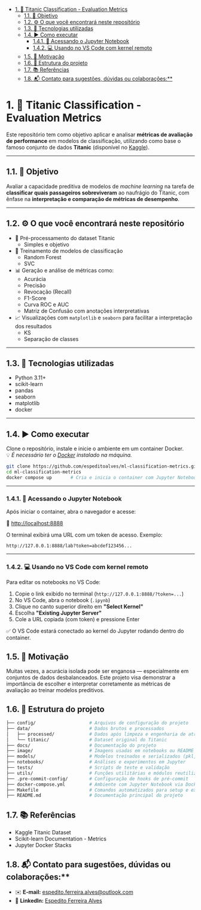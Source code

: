 - [1. 🎯 Titanic Classification - Evaluation Metrics](#1--titanic-classification---evaluation-metrics)
  - [1.1. 📌 Objetivo](#11--objetivo)
  - [1.2. ⚙️ O que você encontrará neste repositório](#12-️-o-que-você-encontrará-neste-repositório)
  - [1.3. 🧪 Tecnologias utilizadas](#13--tecnologias-utilizadas)
  - [1.4. ▶️ Como executar](#14-️-como-executar)
    - [1.4.1. 📂 Acessando o Jupyter Notebook](#141--acessando-o-jupyter-notebook)
    - [1.4.2. 💻 Usando no VS Code com kernel remoto](#142--usando-no-vs-code-com-kernel-remoto)
  - [1.5. 🧠 Motivação](#15--motivação)
  - [1.6. 📁 Estrutura do projeto](#16--estrutura-do-projeto)
  - [1.7. 📚 Referências](#17--referências)
  - [1.8. 📬 Contato para sugestões, dúvidas ou colaborações:\*\*](#18--contato-para-sugestões-dúvidas-ou-colaborações)

# 1. 🎯 Titanic Classification - Evaluation Metrics

Este repositório tem como objetivo aplicar e analisar **métricas de avaliação de performance** em modelos de classificação, utilizando como base o famoso conjunto de dados **Titanic** (disponível no [Kaggle](https://www.kaggle.com/competitions/titanic)).

---

## 1.1. 📌 Objetivo

Avaliar a capacidade preditiva de modelos de *machine learning* na tarefa de **classificar quais passageiros sobreviveram** ao naufrágio do Titanic, com ênfase na **interpretação e comparação de métricas de desempenho**.

---

## 1.2. ⚙️ O que você encontrará neste repositório

- 📂 Pré-processamento do dataset Titanic
  - Simples e objetivo
- 🤖 Treinamento de modelos de classificação
  - Random Forest
  - SVC
- 📊 Geração e análise de métricas como:
  - Acurácia
  - Precisão
  - Revocação (Recall)
  - F1-Score
  - Curva ROC e AUC
  - Matriz de Confusão com anotações interpretativas
- 📈 Visualizações com `matplotlib` e `seaborn` para facilitar a interpretação dos resultados
  - KS
  - Separação de classes

---

## 1.3. 🧪 Tecnologias utilizadas

- Python 3.11+
- scikit-learn
- pandas
- seaborn
- matplotlib
- docker

---

## 1.4. ▶️ Como executar

Clone o repositório, instale e inicie o ambiente em um container Docker.  
💡 *É necessário ter o [Docker](https://www.docker.com/) instalado na máquina.*

```bash
git clone https://github.com/espeditoalves/ml-classification-metrics.git
cd ml-classification-metrics
docker compose up       # Cria e inicia o container com Jupyter Notebook
```

---

### 1.4.1. 📂 Acessando o Jupyter Notebook

Após iniciar o container, abra o navegador e acesse:

📍 [http://localhost:8888](http://localhost:8888)

O terminal exibirá uma URL com um token de acesso. Exemplo:

```
http://127.0.0.1:8888/lab?token=abcdef123456...
```

---

### 1.4.2. 💻 Usando no VS Code com kernel remoto

Para editar os notebooks no VS Code:

1. Copie o link exibido no terminal (`http://127.0.0.1:8888/?token=...`)
2. No VS Code, abra o notebook (`.ipynb`)
3. Clique no canto superior direito em **"Select Kernel"**
4. Escolha **"Existing Jupyter Server"**
5. Cole a URL copiada (com token) e pressione Enter

✅ O VS Code estará conectado ao kernel do Jupyter rodando dentro do container.


## 1.5. 🧠 Motivação
Muitas vezes, a acurácia isolada pode ser enganosa — especialmente em conjuntos de dados desbalanceados. Este projeto visa demonstrar a importância de escolher e interpretar corretamente as métricas de avaliação ao treinar modelos preditivos.

## 1.6. 📁 Estrutura do projeto
```bash
├── config/                    # Arquivos de configuração do projeto
├── data/                      # Dados brutos e processados
│   ├── processed/             # Dados após limpeza e engenharia de atributos
│   └── titanic/               # Dataset original do Titanic
├── docs/                      # Documentação do projeto
├── image/                     # Imagens usadas em notebooks ou README
├── models/                    # Modelos treinados e serializados (pkl, joblib, etc.)
├── notebooks/                 # Análises e experimentos em Jupyter
├── tests/                     # Scripts de teste e validação
├── utils/                     # Funções utilitárias e módulos reutilizáveis
├── .pre-commit-config/        # Configuração de hooks de pré-commit
├── docker-compose.yml         # Ambiente com Jupyter Notebook via Docker
├── Makefile                   # Comandos automatizados para setup e execução
├── README.md                  # Documentação principal do projeto

```

## 1.7. 📚 Referências
- Kaggle Titanic Dataset
- Scikit-learn Documentation - Metrics
- Jupyter Docker Stacks

## 1.8. 📬 Contato para sugestões, dúvidas ou colaborações:**  

- ✉️ **E-mail:** [espedito.ferreira.alves@outlook.com](espedito.ferreira.alves@outlook.com) 
- 🔗 **LinkedIn:** [Espedito Ferreira Alves](https://www.linkedin.com/in/espedito-ferreira-alves/)  
